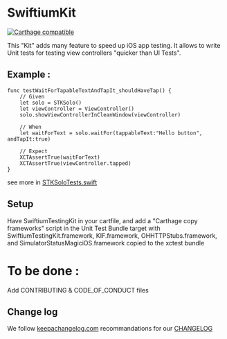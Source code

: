 # SwiftiumKit

[![Carthage compatible](https://img.shields.io/badge/Carthage-compatible-4BC51D.svg?style=flat)](https://github.com/Carthage/Carthage) 

This "Kit" adds many feature to speed up iOS app testing. It allows to write Unit tests for testing view controllers "quicker than UI Tests".

## Example :

````
func testWaitForTapableTextAndTapIt_shouldHaveTap() {
    // Given
    let solo = STKSolo()
    let viewController = ViewController()
    solo.showViewControllerInCleanWindow(viewController)

    // When
    let waitForText = solo.waitFor(tappableText:"Hello button", andTapIt:true)
    
    // Expect
    XCTAssertTrue(waitForText)
    XCTAssertTrue(viewController.tapped)
}
````

see more in [STKSoloTests.swift](https://github.com/openium/SwiftiumTestingKit/blob/master/STKTestAppTests/STKSoloTests.swift)

## Setup

Have SwiftiumTestingKit in your cartfile, and add a "Carthage copy frameworks" script in the Unit Test Bundle target with SwiftiumTestingKit.framework, 
KIF.framework, OHHTTPStubs.framework, and SimulatorStatusMagiciOS.framework copied to the xctest bundle
# To be done :

Add CONTRIBUTING & CODE_OF_CONDUCT files

## Change log

We follow [keepachangelog.com](http://keepachangelog.com) recommandations for our [CHANGELOG]

[CHANGELOG]: CHANGELOG.md
